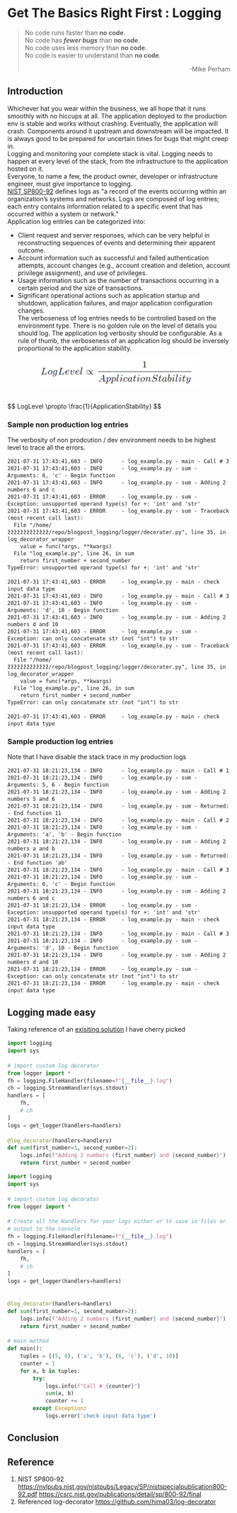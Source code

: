 # Get The Basics Right First : Logging

> No code runs faster than **no code**. <br/>
> No code has _**fewer bugs**_ than **no code**. <br/>
> No code uses less memory than **no code**. <br/>
> No code is easier to understand than **no code**. <br/>
> <p align="right">-Mike Perham</p>

## Introduction
Whichever hat you wear within the business, we all hope that it runs smoothly 
with no hiccups at all. The application deployed to the production env is stable
 and works without crashing.
Eventually, the application will crash. Components around it upstream and 
downstream will be impacted. It is always good to be prepared for uncertain 
times for bugs that might creep in.<br/>
Logging and monitoring your complete stack is vital. Logging needs to happen at 
every level of the stack, from the infrastructure to the application hosted on 
it.<br/>
Everyone, to name a few, the product owner, developer or infrastructure 
engineer, must give importance to logging.<br/>
[NIST SP800-92](#ref1) defines logs as "a record of the events occurring within 
an organization’s systems and networks. Logs are composed of log entries; each 
entry contains information related to a specific event that has occurred within 
a system or network."<br/>
Application log entries can be categorized into:<br/>
* Client request and server responses, which can be very helpful in 
  reconstructing sequences of events and determining their apparent outcome. 
* Account information such as successful and failed authentication attempts, 
  account changes (e.g., account creation and deletion, account privilege 
  assignment), and use of privileges.
* Usage information such as the number of transactions occurring in a certain 
  period and the size of transactions.
* Significant operational actions such as application startup and shutdown, 
  application failures, and major application configuration changes. <br/>
The verboseness of log entries needs to be controlled based on the environment 
type. There is no golden rule on the level of details you should log. 
The application log verbosity should be configurable. 
As a rule of thumb, the verboseness 
of an application log should be inversely proportional to the application 
stability. <br/>

<p align="center">
  <img src="/images/loglevel.png">
</p>

<br/>
$$
LogLevel \propto  \frac{1}{ApplicationStability}
$$<br/>

### Sample non production log entries
The verbosity of non prodcution / dev environment needs to be highest level to 
trace all the errors.
```log
2021-07-31 17:43:41,603 - INFO      - log_example.py - main - Call # 3
2021-07-31 17:43:41,603 - INFO      - log_example.py - sum - Arguments: 6, 'c' - Begin function
2021-07-31 17:43:41,603 - INFO      - log_example.py - sum - Adding 2 numbers 6 and c
2021-07-31 17:43:41,603 - ERROR     - log_example.py - sum - Exception: unsupported operand type(s) for +: 'int' and 'str'
2021-07-31 17:43:41,603 - ERROR     - log_example.py - sum - Traceback (most recent call last):
  File "/home/žžžžžžžžžžžžž/repo/blogpost_logging/logger/decorater.py", line 35, in log_decorator_wrapper
    value = func(*args, **kwargs)
  File "log_example.py", line 26, in sum
    return first_number + second_number
TypeError: unsupported operand type(s) for +: 'int' and 'str'

2021-07-31 17:43:41,603 - ERROR     - log_example.py - main - check input data type
2021-07-31 17:43:41,603 - INFO      - log_example.py - main - Call # 3
2021-07-31 17:43:41,603 - INFO      - log_example.py - sum - Arguments: 'd', 10 - Begin function
2021-07-31 17:43:41,603 - INFO      - log_example.py - sum - Adding 2 numbers d and 10
2021-07-31 17:43:41,603 - ERROR     - log_example.py - sum - Exception: can only concatenate str (not "int") to str
2021-07-31 17:43:41,603 - ERROR     - log_example.py - sum - Traceback (most recent call last):
  File "/home/žžžžžžžžžžžžž/repo/blogpost_logging/logger/decorater.py", line 35, in log_decorator_wrapper
    value = func(*args, **kwargs)
  File "log_example.py", line 26, in sum
    return first_number + second_number
TypeError: can only concatenate str (not "int") to str

2021-07-31 17:43:41,603 - ERROR     - log_example.py - main - check input data type
```

### Sample production log entries
Note that I have disable the stack trace in my production logs
```log
2021-07-31 18:21:23,134 - INFO      - log_example.py - main - Call # 1
2021-07-31 18:21:23,134 - INFO      - log_example.py - sum - Arguments: 5, 6 - Begin function
2021-07-31 18:21:23,134 - INFO      - log_example.py - sum - Adding 2 numbers 5 and 6
2021-07-31 18:21:23,134 - INFO      - log_example.py - sum - Returned: - End function 11
2021-07-31 18:21:23,134 - INFO      - log_example.py - main - Call # 2
2021-07-31 18:21:23,134 - INFO      - log_example.py - sum - Arguments: 'a', 'b' - Begin function
2021-07-31 18:21:23,134 - INFO      - log_example.py - sum - Adding 2 numbers a and b
2021-07-31 18:21:23,134 - INFO      - log_example.py - sum - Returned: - End function 'ab'
2021-07-31 18:21:23,134 - INFO      - log_example.py - main - Call # 3
2021-07-31 18:21:23,134 - INFO      - log_example.py - sum - Arguments: 6, 'c' - Begin function
2021-07-31 18:21:23,134 - INFO      - log_example.py - sum - Adding 2 numbers 6 and c
2021-07-31 18:21:23,134 - ERROR     - log_example.py - sum - Exception: unsupported operand type(s) for +: 'int' and 'str'
2021-07-31 18:21:23,134 - ERROR     - log_example.py - main - check input data type
2021-07-31 18:21:23,134 - INFO      - log_example.py - main - Call # 3
2021-07-31 18:21:23,134 - INFO      - log_example.py - sum - Arguments: 'd', 10 - Begin function
2021-07-31 18:21:23,134 - INFO      - log_example.py - sum - Adding 2 numbers d and 10
2021-07-31 18:21:23,134 - ERROR     - log_example.py - sum - Exception: can only concatenate str (not "int") to str
2021-07-31 18:21:23,134 - ERROR     - log_example.py - main - check input data type
```
## Logging made easy
Taking reference of an [exisiting solution](#ref2) I have cherry picked 

```python
import logging
import sys

# import custom log decorator
from logger import *
fh = logging.FileHandler(filename=f"{__file__}.log")
ch = logging.StreamHandler(sys.stdout)
handlers = [
    fh,
    # ch
]
logs = get_logger(handlers=handlers)

@log_decorator(handlers=handlers)
def sum(first_number=1, second_number=2):
    logs.info(f"Adding 2 numbers {first_number} and {second_number}")
    return first_number + second_number
```
```python
import logging
import sys

# import custom log decorator
from logger import *

# Create all the Handlers for your logs either or to save in files or
# output to the console
fh = logging.FileHandler(filename=f"{__file__}.log")
ch = logging.StreamHandler(sys.stdout)
handlers = [
    fh,
    # ch
]
logs = get_logger(handlers=handlers)


@log_decorator(handlers=handlers)
def sum(first_number=1, second_number=2):
    logs.info(f"Adding 2 numbers {first_number} and {second_number}")
    return first_number + second_number

# main method
def main():
    tuples = [(5, 6), ('a', 'b'), (6, 'c'), ('d', 10)]
    counter = 1
    for a, b in tuples:
        try:
            logs.info(f"Call # {counter}")
            sum(a, b)
            counter += 1
        except Exception:
            logs.error('check input data type')
```


## Conclusion

## Reference
1. <a name="ref1">NIST SP800-92</a> https://nvlpubs.nist.gov/nistpubs/Legacy/SP/nistspecialpublication800-92.pdf
https://csrc.nist.gov/publications/detail/sp/800-92/final
2. <a name="ref2">Referenced log-decorator</a> https://github.com/hima03/log-decorator
